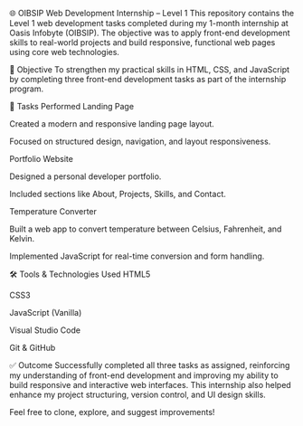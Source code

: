 🌐 OIBSIP Web Development Internship – Level 1
This repository contains the Level 1 web development tasks completed during my 1-month internship at Oasis Infobyte (OIBSIP). The objective was to apply front-end development skills to real-world projects and build responsive, functional web pages using core web technologies.

🚀 Objective
To strengthen my practical skills in HTML, CSS, and JavaScript by completing three front-end development tasks as part of the internship program.

📌 Tasks Performed
Landing Page

Created a modern and responsive landing page layout.

Focused on structured design, navigation, and layout responsiveness.

Portfolio Website

Designed a personal developer portfolio.

Included sections like About, Projects, Skills, and Contact.

Temperature Converter

Built a web app to convert temperature between Celsius, Fahrenheit, and Kelvin.

Implemented JavaScript for real-time conversion and form handling.

🛠️ Tools & Technologies Used
HTML5

CSS3

JavaScript (Vanilla)

Visual Studio Code

Git & GitHub

✅ Outcome
Successfully completed all three tasks as assigned, reinforcing my understanding of front-end development and improving my ability to build responsive and interactive web interfaces. This internship also helped enhance my project structuring, version control, and UI design skills.

Feel free to clone, explore, and suggest improvements!
